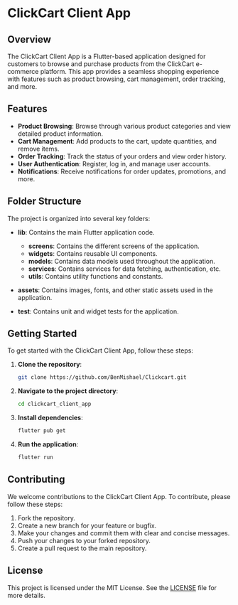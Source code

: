 # ClickCart Client App

## Overview
The ClickCart Client App is a Flutter-based application designed for customers to browse and purchase products from the ClickCart e-commerce platform. This app provides a seamless shopping experience with features such as product browsing, cart management, order tracking, and more.

## Features
- **Product Browsing**: Browse through various product categories and view detailed product information.
- **Cart Management**: Add products to the cart, update quantities, and remove items.
- **Order Tracking**: Track the status of your orders and view order history.
- **User Authentication**: Register, log in, and manage user accounts.
- **Notifications**: Receive notifications for order updates, promotions, and more.

## Folder Structure
The project is organized into several key folders:

- **lib**: Contains the main Flutter application code.
  - **screens**: Contains the different screens of the application.
  - **widgets**: Contains reusable UI components.
  - **models**: Contains data models used throughout the application.
  - **services**: Contains services for data fetching, authentication, etc.
  - **utils**: Contains utility functions and constants.

- **assets**: Contains images, fonts, and other static assets used in the application.

- **test**: Contains unit and widget tests for the application.

## Getting Started
To get started with the ClickCart Client App, follow these steps:

1. **Clone the repository**:
   ```bash
   git clone https://github.com/BenMishael/Clickcart.git
   ```

2. **Navigate to the project directory**:
   ```bash
   cd clickcart_client_app
   ```

3. **Install dependencies**:
   ```bash
   flutter pub get
   ```

4. **Run the application**:
   ```bash
   flutter run
   ```

## Contributing
We welcome contributions to the ClickCart Client App. To contribute, please follow these steps:

1. Fork the repository.
2. Create a new branch for your feature or bugfix.
3. Make your changes and commit them with clear and concise messages.
4. Push your changes to your forked repository.
5. Create a pull request to the main repository.

## License
This project is licensed under the MIT License. See the [LICENSE](LICENSE) file for more details.


